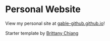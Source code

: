 # Personal Website

View my personal site at [gable-github.github.io](https://gable-github.github.io)!

Starter template by [Brittany Chiang](https://brittanychiang.com)
